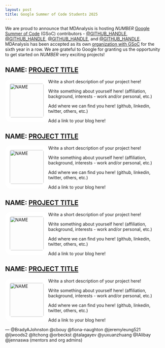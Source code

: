 ```yaml
---
layout: post
title: Google Summer of Code Students 2025
---
```


We are proud to announce that MDAnalysis is hosting _NUMBER_ [Google Summer of Code][gsoc] (GSoC) contributors - 
[@GITHUB_HANDLE](https://github.com/GITHUB_HANDLE), [@GITHUB_HANDLE](https://github.com/GITHUB_HANDLE), 
[@GITHUB_HANDLE](https://github.com/GITHUB_HANDLE), and [@GITHUB_HANDLE](https://github.com/GITHUB_HANDLE). 
MDAnalysis has been accepted as its own [organization with GSoC][mda-gsoc] for the sixth year in a row. 
We are grateful to Google for granting us the opportunity to get started on _NUMBER_ very exciting projects!

## NAME: [PROJECT TITLE](https://summerofcode.withgoogle.com/programs/2025/projects/PROJECT_URL)

<img
src="Picture Here"
title="NAME" alt="NAME"
style="float: left; width: 110px; height: 110px; border-radius: 20px; border: 15px solid white" />

Write a short description of your project here!

Write something about yourself here! (affiliation, background, interests - work and/or personal, etc.)

Add where we can find you here! (github, linkedin, twitter, others, etc.)

Add a link to your blog here!

## NAME: [PROJECT TITLE](https://summerofcode.withgoogle.com/programs/2025/projects/PROJECT_URL)

<img
src="Picture Here"
title="NAME" alt="NAME"
style="float: left; width: 110px; height: 110px; border-radius: 20px; border: 15px solid white" />

Write a short description of your project here!

Write something about yourself here! (affiliation, background, interests - work and/or personal, etc.)

Add where we can find you here! (github, linkedin, twitter, others, etc.)

Add a link to your blog here!

## NAME: [PROJECT TITLE](https://summerofcode.withgoogle.com/programs/2025/projects/PROJECT_URL)

<img
src="Picture Here"
title="NAME" alt="NAME"
style="float: left; width: 110px; height: 110px; border-radius: 20px; border: 15px solid white" />

Write a short description of your project here!

Write something about yourself here! (affiliation, background, interests - work and/or personal, etc.)

Add where we can find you here! (github, linkedin, twitter, others, etc.)

Add a link to your blog here!

## NAME: [PROJECT TITLE](https://summerofcode.withgoogle.com/programs/2025/projects/PROJECT_URL)

<img
src="Picture Here"
title="NAME" alt="NAME"
style="float: left; width: 110px; height: 110px; border-radius: 20px; border: 15px solid white" />

Write a short description of your project here!

Write something about yourself here! (affiliation, background, interests - work and/or personal, etc.)

Add where we can find you here! (github, linkedin, twitter, others, etc.)

Add a link to your blog here!

— @BradyAJohnston @cbouy @fiona-naughton @jeremyleung521 @ljwoods2 @ltchong @orbeckst @talagayev @yuxuanzhuang @IAlibay @jennaswa (mentors and org admins)

[gsoc]: https://summerofcode.withgoogle.com
[mda-gsoc]: https://summerofcode.withgoogle.com/programs/2025/organizations/mdanalysis
